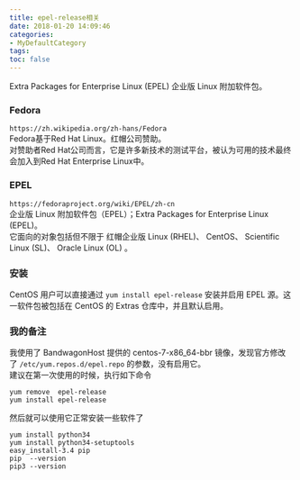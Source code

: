 ```yaml
---
title: epel-release相关
date: 2018-01-20 14:09:46
categories:
- MyDefaultCategory
tags:
toc: false
---
```

Extra Packages for Enterprise Linux (EPEL) 企业版 Linux 附加软件包。  

<!-- more -->

### Fedora  
`https://zh.wikipedia.org/zh-hans/Fedora`  
Fedora基于Red Hat Linux。红帽公司赞助。  
对赞助者Red Hat公司而言，它是许多新技术的测试平台，被认为可用的技术最终会加入到Red Hat Enterprise Linux中。  

### EPEL  
`https://fedoraproject.org/wiki/EPEL/zh-cn`  
企业版 Linux 附加软件包（EPEL）；Extra Packages for Enterprise Linux (EPEL)。  
它面向的对象包括但不限于 红帽企业版 Linux (RHEL)、 CentOS、 Scientific Linux (SL)、 Oracle Linux (OL) 。  

### 安装  
CentOS 用户可以直接通过 `yum install epel-release` 安装并启用 EPEL 源。这一软件包被包括在 CentOS 的 Extras 仓库中，并且默认启用。  

### 我的备注  
我使用了 BandwagonHost 提供的 centos-7-x86_64-bbr 镜像，发现官方修改了 `/etc/yum.repos.d/epel.repo` 的参数，没有启用它。  
建议在第一次使用的时候，执行如下命令  
```
yum remove  epel-release
yum install epel-release
```
然后就可以使用它正常安装一些软件了  
```
yum install python34
yum install python34-setuptools
easy_install-3.4 pip
pip  --version
pip3 --version
```
